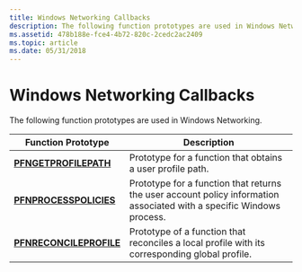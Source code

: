 ```yaml
---
title: Windows Networking Callbacks
description: The following function prototypes are used in Windows Networking.
ms.assetid: 478b188e-fce4-4b72-820c-2cedc2ac2409
ms.topic: article
ms.date: 05/31/2018
---
```


# Windows Networking Callbacks

The following function prototypes are used in Windows Networking.



| Function Prototype                                 | Description                                                                                                           |
|----------------------------------------------------|-----------------------------------------------------------------------------------------------------------------------|
| [**PFNGETPROFILEPATH**](https://msdn.microsoft.com/en-us/library/Aa385358(v=VS.85).aspx)     | Prototype for a function that obtains a user profile path.                                                            |
| [**PFNPROCESSPOLICIES**](https://msdn.microsoft.com/en-us/library/Aa385360(v=VS.85).aspx)   | Prototype for a function that returns the user account policy information associated with a specific Windows process. |
| [**PFNRECONCILEPROFILE**](https://msdn.microsoft.com/en-us/library/Aa385364(v=VS.85).aspx) | Prototype of a function that reconciles a local profile with its corresponding global profile.                        |



 

 

 




